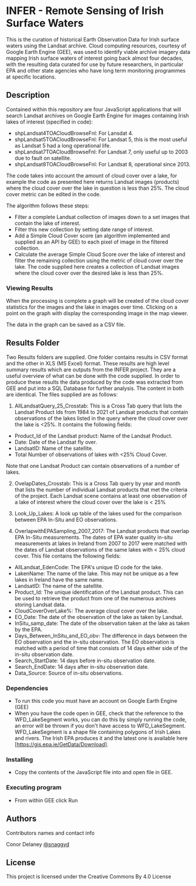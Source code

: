 # INFER - Remote Sensing of Irish Surface Waters

This is the curation of historical Earth Observation Data for Irish surface waters using the Landsat archive. Cloud computing resources, courtesy of Google Earth Engine (GEE), was used to identify viable archive imagery data mapping Irish surface waters of interest going back almost four decades, with the resulting data curated for use by future researchers, in particular EPA and other state agencies who have long term monitoring programmes at specific locations.

## Description

Contained within this repository are four JavaScript applications that will search Landsat archives on Google Earth Engine for images containing Irish lakes of interest (specified in code): 

* shpLandsat4TOACloudBrowseFnl: For Lansdat 4.
* shpLandsat5TOACloudBrowseFnl: For Landsat 5, this is the most useful as Landsat 5 had a long operational life.
* shpLandsat7TOACloudBrowseFnl: For Landsat 7, only useful up to 2003 due to fault on satellite.
* shpLandsat8TOACloudBrowseFnl: For Landsat 8, operational since 2013.

The code takes into account the amount of cloud cover over a lake, for example the code as presented here returns Landsat images (products) where the cloud cover over the lake in question is less than 25%. The cloud cover metric can be edited in the code. 

The algorithm follows these steps:

* Filter a complete Landsat collection of images down to a set images that contain the lake of interest.
* Filter this new collection by setting date range of interest.
* Add a Simple Cloud Cover score (an algorithm implemented and supplied as an API by GEE) to each pixel of image in the filtered collection.
* Calculate the average Simple Cloud Score over the lake of interest and filter the remaining collection using the metric of cloud cover over the lake. The code supplied here creates a collection of Landsat images where the cloud cover over the desired lake is less than 25%. 

### Viewing Results

When the processing is complete a graph will be created of the cloud cover statistics for the images and the lake in images over time. Clicking on a point on the graph with display the corresponding image in the map viewer.

The data in the graph can be saved as a CSV file.

## Results Folder

Two Results folders are supplied. One folder contains results in CSV format and the other in XLS (MS Excel) format. These results are high level summary results which are outputs from the INFER project. They are a useful overview of what can be done with the code supplied. In order to produce these results the data produced by the code was extracted from GEE and put into a SQL Database for further analysis. The content in both are identical. The files supplied are as follows:

1) AllLandsatQuery_25_Crosstab: This is a Cross Tab query that lists the Landsat Product Ids from 1984 to 2021 of Landsat products that contain observations of the lakes listed in the query where the cloud cover over the lake is <25%. It contains the following fields:

* Product_Id of the Landsat product: Name of the Landsat Product.
* Date: Date of the Landsat fly over.
* LandsatID: Name of the satellite.
* Total Number of observations of lakes with <25% Cloud Cover. 

Note that one Landsat Product can contain observations of a number of lakes.

2) OvelapDates_Crosstab: This is a Cross Tab query by year and month that lists the number of individual Landsat products that met the criteria of the project. Each Landsat scene contains at least one observation of a lake of interest where the cloud cover over the lake is < 25%

3) Look_Up_Lakes: A look up table of the lakes used for the comparison between EPA In-Situ and EO observations.

4) OverlapwithEPASampling_2007_2017: The Landsat products that overlap EPA In-Situ measurements. The dates of EPA water quality in-situ measurements at lakes in Ireland from 2007 to 2017 were matched with the dates of Landsat observations of the same lakes with < 25% cloud cover. This file contains the following fields:

* AllLandsat_EdenCode: The EPA's unique ID code for the lake. 
* LakenName: The name of the lake. This may not be unique as a few lakes in Ireland have the same name.
* LandsatID: The name of the satellite.
* Product_Id: The unique identification of the Landsat product. This can be used to retrieve the product from one of the numerous archives storing Landsat data.
* CloudCoverOverLake%: The average cloud cover over the lake.
* EO_Date: The date of the observation of the lake as taken by Landsat.
* InSitu_samp_date: The date of the observation taken at the lake as taken by the EPA.
* Days_Between_InSitu_and_EO_obv: The difference in days between the EO observation and the in-situ observation. The EO observation is matched with a period of time that consists of 14 days either side of the in-situ observation date.
* Search_StartDate: 14 days before in-situ observation date.
* Search_EndDate: 14 days after in-situ observation date.
* Data_Source: Source of in-situ observations.

### Dependencies

* To run this code you must have an account on Google Earth Engine (GEE)
* When you have the code open in GEE, check that the reference to the WFD_LakeSegment works, you can do this by simply running the code, an error will be thrown if you don't have access to WFD_LakeSegment. WFD_LakeSegment is a shape file containing polygons of Irish Lakes and rivers. The Irish EPA produces it and the latest one is available here [https://gis.epa.ie/GetData/Download].

### Installing

* Copy the contents of the JavaScript file into and open file in GEE.

### Executing program

* From within GEE click Run

## Authors

Contributors names and contact info

Conor Delaney   [@snaggyd](https://twitter.com/snaggyd)

## License

This project is licensed under the Creative Commons By 4.0 License



